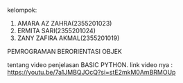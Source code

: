 kelompok:

1. AMARA AZ ZAHRA(2355201023)
2. ERMITA SARI(2355201024)
3. ZANY ZAFIRA AKMAL(2355201019)

PEMROGRAMAN BERORIENTASI OBJEK

tentang video penjelasan BASIC PYTHON.
link video nya : https://youtu.be/7a1JMBQJOcQ?si=stE2mkM0AmBRMOUp
